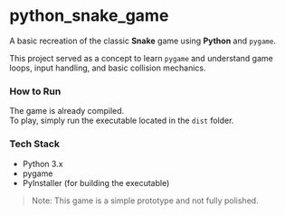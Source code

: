 # python_snake_game

A basic recreation of the classic **Snake** game using **Python** and `pygame`.

This project served as a concept to learn `pygame` and understand game loops, input handling, and basic collision mechanics.

### How to Run

The game is already compiled.  
To play, simply run the executable located in the `dist` folder.

### Tech Stack

- Python 3.x  
- pygame  
- PyInstaller (for building the executable)  

> Note: This game is a simple prototype and not fully polished.  
